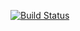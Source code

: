 [![Build Status](https://api.travis-ci.org/ChepikPolina/lab07.svg?branch=master)](https://travis-ci.org/ChepikPolina/lab07)
